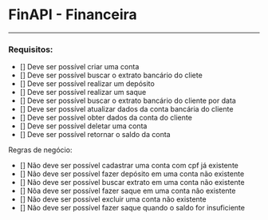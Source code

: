 # FinAPI - Financeira

---

### Requisitos:

- [] Deve ser possível criar uma conta
- [] Deve ser possível buscar o extrato bancário do cliete
- [] Deve ser possível realizar um depósito
- [] Deve ser possível realizar um saque
- [] Deve ser possível buscar o extrato bancário do cliente por data
- [] Deve ser possível atualizar dados da conta bancária do cliente
- [] Deve ser possível obter dados da conta do cliente
- [] Deve ser possível deletar uma conta
- [] Deve ser possível retornar o saldo da conta

Regras de negócio:

- [] Não deve ser possível cadastrar uma conta com cpf já existente
- [] Não deve ser possível fazer depósito em uma conta não existente
- [] Não deve ser possível buscar extrato em uma conta não existente
- [] Nõa deve ser possível fazer saque em uma conta não existente
- [] Não deve ser possível excluir uma conta não existente
- [] Não deve ser possível fazer saque quando o saldo for insuficiente
